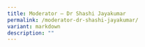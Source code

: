 ```yaml
---
title: Moderator – Dr Shashi Jayakumar
permalink: /moderator-dr-shashi-jayakumar/
variant: markdown
description: ""
---
```

